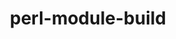---
title: "perl-module-build"
layout: cache
categories: [package, develop]
meta: {"compilers": ["none"], "num_specs": 79, "num_specs_by_stack": {"data-vis-sdk": 27, "e4s": 1, "hep": 27, "ml-linux-x86_64-rocm": 1, "root": 79}, "oss": ["ubuntu20.04", "ubuntu22.04", "ubuntu24.04"], "platforms": ["linux"], "stacks": ["data-vis-sdk", "e4s", "hep", "ml-linux-x86_64-rocm", "root"], "targets": ["x86_64_v3"], "versions": ["0.4234"]}
spec_details: [{"compiler": "none", "hash": "23rq2xqtbaz2yhgj5xit2ob7ucawjnjk", "os": "ubuntu24.04", "platform": "linux", "size": "-", "stacks": ["root"], "target": "x86_64_v3", "variants": ["build_system=perl"], "versions": ["0.4234"]}, {"compiler": "none", "hash": "2lfbv65rj2ccmf4v4t45quidl53xqxur", "os": "ubuntu24.04", "platform": "linux", "size": "-", "stacks": ["root"], "target": "x86_64_v3", "variants": ["build_system=perl"], "versions": ["0.4234"]}, {"compiler": "none", "hash": "2q7zfhwmanubyybuzws4krdbh3df2sol", "os": "ubuntu20.04", "platform": "linux", "size": "-", "stacks": ["data-vis-sdk", "root"], "target": "x86_64_v3", "variants": ["build_system=perl"], "versions": ["0.4234"]}, {"compiler": "none", "hash": "3cnhvxonlgw64icqq2h5vcgrf22oyync", "os": "ubuntu22.04", "platform": "linux", "size": "-", "stacks": ["hep", "root"], "target": "x86_64_v3", "variants": ["build_system=perl"], "versions": ["0.4234"]}, {"compiler": "none", "hash": "3k5w44xzuvaqpemyhyt4me4o56wwdvp5", "os": "ubuntu24.04", "platform": "linux", "size": "-", "stacks": ["root"], "target": "x86_64_v3", "variants": ["build_system=perl"], "versions": ["0.4234"]}, {"compiler": "none", "hash": "3pyzptskyc337dlcf4pooixfmzbgpgsc", "os": "ubuntu22.04", "platform": "linux", "size": "-", "stacks": ["root"], "target": "x86_64_v3", "variants": ["build_system=perl"], "versions": ["0.4234"]}, {"compiler": "none", "hash": "3voj6lqdnmiyfpafbolzbo5bo4eky4wp", "os": "ubuntu20.04", "platform": "linux", "size": "-", "stacks": ["data-vis-sdk", "root"], "target": "x86_64_v3", "variants": ["build_system=perl"], "versions": ["0.4234"]}, {"compiler": "none", "hash": "4cxgm2ygpz3e5k273swl2osj7qjg3bji", "os": "ubuntu20.04", "platform": "linux", "size": "-", "stacks": ["data-vis-sdk", "root"], "target": "x86_64_v3", "variants": ["build_system=perl"], "versions": ["0.4234"]}, {"compiler": "none", "hash": "4mp2tbj66aijm5naljiovtof5pnneuaz", "os": "ubuntu24.04", "platform": "linux", "size": "-", "stacks": ["root"], "target": "x86_64_v3", "variants": ["build_system=perl"], "versions": ["0.4234"]}, {"compiler": "none", "hash": "4nsph6vbkqpidspzopippqb6xw56eamq", "os": "ubuntu22.04", "platform": "linux", "size": "-", "stacks": ["hep", "root"], "target": "x86_64_v3", "variants": ["build_system=perl"], "versions": ["0.4234"]}, {"compiler": "none", "hash": "4x7szkuahqy2w66eoxzgosaeab5o2way", "os": "ubuntu20.04", "platform": "linux", "size": "-", "stacks": ["data-vis-sdk", "root"], "target": "x86_64_v3", "variants": ["build_system=perl"], "versions": ["0.4234"]}, {"compiler": "none", "hash": "5dfqmp443nuslljbagz4ar4gmnsnf2mn", "os": "ubuntu24.04", "platform": "linux", "size": "-", "stacks": ["hep", "ml-linux-x86_64-rocm", "root"], "target": "x86_64_v3", "variants": ["build_system=perl"], "versions": ["0.4234"]}, {"compiler": "none", "hash": "5ffs4qbvl47suzsgbtepyd6qk4cueb3j", "os": "ubuntu24.04", "platform": "linux", "size": "-", "stacks": ["root"], "target": "x86_64_v3", "variants": ["build_system=perl"], "versions": ["0.4234"]}, {"compiler": "none", "hash": "5g2uj5s6mv6alkvsyxpaooqmrkbrz3ik", "os": "ubuntu20.04", "platform": "linux", "size": "-", "stacks": ["data-vis-sdk", "root"], "target": "x86_64_v3", "variants": ["build_system=perl"], "versions": ["0.4234"]}, {"compiler": "none", "hash": "5ghrbpk2frtvxattmgnl3xcn7h5zmovq", "os": "ubuntu22.04", "platform": "linux", "size": "-", "stacks": ["hep", "root"], "target": "x86_64_v3", "variants": ["build_system=perl"], "versions": ["0.4234"]}, {"compiler": "none", "hash": "5lmdgmooj6x3fvpda36dknn7fytolm7r", "os": "ubuntu20.04", "platform": "linux", "size": "-", "stacks": ["data-vis-sdk", "root"], "target": "x86_64_v3", "variants": ["build_system=perl"], "versions": ["0.4234"]}, {"compiler": "none", "hash": "6l3behe4gpjm3esm247tqsmwfrjpn7tp", "os": "ubuntu22.04", "platform": "linux", "size": "-", "stacks": ["hep", "root"], "target": "x86_64_v3", "variants": ["build_system=perl"], "versions": ["0.4234"]}, {"compiler": "none", "hash": "6myrgzcz4ole5aupnrtndjsfjjxmifbt", "os": "ubuntu20.04", "platform": "linux", "size": "-", "stacks": ["data-vis-sdk", "root"], "target": "x86_64_v3", "variants": ["build_system=perl"], "versions": ["0.4234"]}, {"compiler": "none", "hash": "7n7zdchyz2qmlnmi5dxmrk3wjkniy7sb", "os": "ubuntu24.04", "platform": "linux", "size": "-", "stacks": ["root"], "target": "x86_64_v3", "variants": ["build_system=perl"], "versions": ["0.4234"]}, {"compiler": "none", "hash": "b57spif3ocl7hna2rx5euhbsfneowj7v", "os": "ubuntu20.04", "platform": "linux", "size": "-", "stacks": ["data-vis-sdk", "root"], "target": "x86_64_v3", "variants": ["build_system=perl"], "versions": ["0.4234"]}, {"compiler": "none", "hash": "bbkeofwt6qzqtbnhs6ffbe2uixdf5k67", "os": "ubuntu24.04", "platform": "linux", "size": "-", "stacks": ["root"], "target": "x86_64_v3", "variants": ["build_system=perl"], "versions": ["0.4234"]}, {"compiler": "none", "hash": "bmg72wnb3ejmhku7ra3qveixrzdzgpno", "os": "ubuntu24.04", "platform": "linux", "size": "-", "stacks": ["root"], "target": "x86_64_v3", "variants": ["build_system=perl"], "versions": ["0.4234"]}, {"compiler": "none", "hash": "bmqilito6teekqjmsxdyz5tp73iao27c", "os": "ubuntu22.04", "platform": "linux", "size": "-", "stacks": ["e4s", "root"], "target": "x86_64_v3", "variants": ["build_system=perl"], "versions": ["0.4234"]}, {"compiler": "none", "hash": "ck3acqybvatnlxf73fesmia75cvkmtli", "os": "ubuntu22.04", "platform": "linux", "size": "-", "stacks": ["hep", "root"], "target": "x86_64_v3", "variants": ["build_system=perl"], "versions": ["0.4234"]}, {"compiler": "none", "hash": "cuoxdz6i4ibyjsculvgmdmty2jwqmxl3", "os": "ubuntu20.04", "platform": "linux", "size": "-", "stacks": ["data-vis-sdk", "root"], "target": "x86_64_v3", "variants": ["build_system=perl"], "versions": ["0.4234"]}, {"compiler": "none", "hash": "cuz3kd2jdxz2sa33gtbddcd6kclhrf6j", "os": "ubuntu24.04", "platform": "linux", "size": "-", "stacks": ["root"], "target": "x86_64_v3", "variants": ["build_system=perl"], "versions": ["0.4234"]}, {"compiler": "none", "hash": "dspygv4yc4cypw2l66fyxy5uvue72p3a", "os": "ubuntu24.04", "platform": "linux", "size": "-", "stacks": ["root"], "target": "x86_64_v3", "variants": ["build_system=perl"], "versions": ["0.4234"]}, {"compiler": "none", "hash": "euqwar5zwunxiypwgb6qw54a54642f5l", "os": "ubuntu24.04", "platform": "linux", "size": "-", "stacks": ["root"], "target": "x86_64_v3", "variants": ["build_system=perl"], "versions": ["0.4234"]}, {"compiler": "none", "hash": "frxgsm5jv3jv3cle5lteoqoounvm2sns", "os": "ubuntu22.04", "platform": "linux", "size": "-", "stacks": ["hep", "root"], "target": "x86_64_v3", "variants": ["build_system=perl"], "versions": ["0.4234"]}, {"compiler": "none", "hash": "fvd43cnxieeosg7zb2zn3xvmew2hs7tm", "os": "ubuntu24.04", "platform": "linux", "size": "-", "stacks": ["root"], "target": "x86_64_v3", "variants": ["build_system=perl"], "versions": ["0.4234"]}, {"compiler": "none", "hash": "g4goxgyylg7uwyzdh76kdgzek7fp36lk", "os": "ubuntu22.04", "platform": "linux", "size": "-", "stacks": ["hep", "root"], "target": "x86_64_v3", "variants": ["build_system=perl"], "versions": ["0.4234"]}, {"compiler": "none", "hash": "gpwa24bbsmu7knxbnu74nfgb2x67zkei", "os": "ubuntu20.04", "platform": "linux", "size": "-", "stacks": ["data-vis-sdk", "root"], "target": "x86_64_v3", "variants": ["build_system=perl"], "versions": ["0.4234"]}, {"compiler": "none", "hash": "h6hvrtmyw6elfkmypgc7t5gkjp4febpz", "os": "ubuntu20.04", "platform": "linux", "size": "-", "stacks": ["data-vis-sdk", "root"], "target": "x86_64_v3", "variants": ["build_system=perl"], "versions": ["0.4234"]}, {"compiler": "none", "hash": "hnzgn2k2filg2qed7gyav7c5fksz4cnb", "os": "ubuntu20.04", "platform": "linux", "size": "-", "stacks": ["data-vis-sdk", "root"], "target": "x86_64_v3", "variants": ["build_system=perl"], "versions": ["0.4234"]}, {"compiler": "none", "hash": "i5vooj73rw32to4urixwt7l435yvsy2g", "os": "ubuntu20.04", "platform": "linux", "size": "-", "stacks": ["data-vis-sdk", "root"], "target": "x86_64_v3", "variants": ["build_system=perl"], "versions": ["0.4234"]}, {"compiler": "none", "hash": "i7qjyo3pxb75dwth5ylsorcy4stjmk3p", "os": "ubuntu20.04", "platform": "linux", "size": "-", "stacks": ["data-vis-sdk", "root"], "target": "x86_64_v3", "variants": ["build_system=perl"], "versions": ["0.4234"]}, {"compiler": "none", "hash": "jejtqi5qqhzbljkw6fmfrqc7wc3de73b", "os": "ubuntu22.04", "platform": "linux", "size": "-", "stacks": ["root"], "target": "x86_64_v3", "variants": ["build_system=perl"], "versions": ["0.4234"]}, {"compiler": "none", "hash": "kifurk6edzfi4eko6ahl55dvcbycqltw", "os": "ubuntu22.04", "platform": "linux", "size": "-", "stacks": ["hep", "root"], "target": "x86_64_v3", "variants": ["build_system=perl"], "versions": ["0.4234"]}, {"compiler": "none", "hash": "klvnlk6rpmsuczh4vs2nvzciowpbmme2", "os": "ubuntu22.04", "platform": "linux", "size": "-", "stacks": ["hep", "root"], "target": "x86_64_v3", "variants": ["build_system=perl"], "versions": ["0.4234"]}, {"compiler": "none", "hash": "kommwvt6tnbeibaxxzohmijt3gulqnnn", "os": "ubuntu24.04", "platform": "linux", "size": "-", "stacks": ["hep", "root"], "target": "x86_64_v3", "variants": ["build_system=perl"], "versions": ["0.4234"]}, {"compiler": "none", "hash": "ktwm4shsjladrkg7jnqstpidc2sr6wm3", "os": "ubuntu24.04", "platform": "linux", "size": "-", "stacks": ["root"], "target": "x86_64_v3", "variants": ["build_system=perl"], "versions": ["0.4234"]}, {"compiler": "none", "hash": "l2vsqecxrpq5uupmmq3xojxx7qx65imh", "os": "ubuntu20.04", "platform": "linux", "size": "-", "stacks": ["data-vis-sdk", "root"], "target": "x86_64_v3", "variants": ["build_system=perl"], "versions": ["0.4234"]}, {"compiler": "none", "hash": "l6fhtj4gjdwalwhb7m4ymptyngi3xdrj", "os": "ubuntu22.04", "platform": "linux", "size": "-", "stacks": ["hep", "root"], "target": "x86_64_v3", "variants": ["build_system=perl"], "versions": ["0.4234"]}, {"compiler": "none", "hash": "lm2mpstpyeifnpctlsenkp7wrhtpejiz", "os": "ubuntu20.04", "platform": "linux", "size": "-", "stacks": ["data-vis-sdk", "root"], "target": "x86_64_v3", "variants": ["build_system=perl"], "versions": ["0.4234"]}, {"compiler": "none", "hash": "lpaocsumwldpqedf6pcdxon7vnpy7hiv", "os": "ubuntu22.04", "platform": "linux", "size": "-", "stacks": ["hep", "root"], "target": "x86_64_v3", "variants": ["build_system=perl"], "versions": ["0.4234"]}, {"compiler": "none", "hash": "lr3cadfbbqjzk3ap2kaatkhtbpbsa4kp", "os": "ubuntu24.04", "platform": "linux", "size": "-", "stacks": ["root"], "target": "x86_64_v3", "variants": ["build_system=perl"], "versions": ["0.4234"]}, {"compiler": "none", "hash": "m5g6x7yuxo3agx2donccvkfw4psj5rs2", "os": "ubuntu20.04", "platform": "linux", "size": "-", "stacks": ["data-vis-sdk", "root"], "target": "x86_64_v3", "variants": ["build_system=perl"], "versions": ["0.4234"]}, {"compiler": "none", "hash": "mnxoeqd6acgltygm2tofbachmhajb7qv", "os": "ubuntu20.04", "platform": "linux", "size": "-", "stacks": ["data-vis-sdk", "root"], "target": "x86_64_v3", "variants": ["build_system=perl"], "versions": ["0.4234"]}, {"compiler": "none", "hash": "mvbbpesw22mediiikxtaikkpdpditl4j", "os": "ubuntu24.04", "platform": "linux", "size": "-", "stacks": ["root"], "target": "x86_64_v3", "variants": ["build_system=perl"], "versions": ["0.4234"]}, {"compiler": "none", "hash": "o2adqyoocg7kals3c5uryg4hs42gmwc2", "os": "ubuntu22.04", "platform": "linux", "size": "-", "stacks": ["hep", "root"], "target": "x86_64_v3", "variants": ["build_system=perl"], "versions": ["0.4234"]}, {"compiler": "none", "hash": "o47o4tu4ixnzpyn4x2y7cdnceqnbcism", "os": "ubuntu24.04", "platform": "linux", "size": "-", "stacks": ["root"], "target": "x86_64_v3", "variants": ["build_system=perl"], "versions": ["0.4234"]}, {"compiler": "none", "hash": "oc62yeyzr2qby2iliu7eu4b7rjs4hlmr", "os": "ubuntu24.04", "platform": "linux", "size": "-", "stacks": ["root"], "target": "x86_64_v3", "variants": ["build_system=perl"], "versions": ["0.4234"]}, {"compiler": "none", "hash": "oj37t64rkrm7ptffhj4jp35en446fpya", "os": "ubuntu24.04", "platform": "linux", "size": "-", "stacks": ["root"], "target": "x86_64_v3", "variants": ["build_system=perl"], "versions": ["0.4234"]}, {"compiler": "none", "hash": "ow5xnddpm52kzj65pgtkuhhynkfrhk7f", "os": "ubuntu22.04", "platform": "linux", "size": "-", "stacks": ["hep", "root"], "target": "x86_64_v3", "variants": ["build_system=perl"], "versions": ["0.4234"]}, {"compiler": "none", "hash": "p7nos7j4vnvlwhakz44ux6c3xcf2hip3", "os": "ubuntu24.04", "platform": "linux", "size": "-", "stacks": ["hep", "root"], "target": "x86_64_v3", "variants": ["build_system=perl"], "versions": ["0.4234"]}, {"compiler": "none", "hash": "pqanglv4pwuaapopx7tez3w3ty3g5axu", "os": "ubuntu20.04", "platform": "linux", "size": "-", "stacks": ["data-vis-sdk", "root"], "target": "x86_64_v3", "variants": ["build_system=perl"], "versions": ["0.4234"]}, {"compiler": "none", "hash": "q6ttdvdzj6cak4dkzsqfybkxyyqnnazw", "os": "ubuntu22.04", "platform": "linux", "size": "-", "stacks": ["hep", "root"], "target": "x86_64_v3", "variants": ["build_system=perl"], "versions": ["0.4234"]}, {"compiler": "none", "hash": "qjwtehhst62gqsk525ozgcftxzrpn6yh", "os": "ubuntu20.04", "platform": "linux", "size": "-", "stacks": ["data-vis-sdk", "root"], "target": "x86_64_v3", "variants": ["build_system=perl"], "versions": ["0.4234"]}, {"compiler": "none", "hash": "qmhpsoxhanwsqmbax637fpqlcwnb425t", "os": "ubuntu24.04", "platform": "linux", "size": "-", "stacks": ["hep", "root"], "target": "x86_64_v3", "variants": ["build_system=perl"], "versions": ["0.4234"]}, {"compiler": "none", "hash": "qx6uhu733yzcic3yhzdrx7tvvdvw6kjh", "os": "ubuntu22.04", "platform": "linux", "size": "-", "stacks": ["hep", "root"], "target": "x86_64_v3", "variants": ["build_system=perl"], "versions": ["0.4234"]}, {"compiler": "none", "hash": "r5dlbdhiycznas7fbes6mk4hoydgpmpf", "os": "ubuntu20.04", "platform": "linux", "size": "-", "stacks": ["data-vis-sdk", "root"], "target": "x86_64_v3", "variants": ["build_system=perl"], "versions": ["0.4234"]}, {"compiler": "none", "hash": "rdl6xltydacrs2xspeunzuy2zcjrquyz", "os": "ubuntu22.04", "platform": "linux", "size": "-", "stacks": ["hep", "root"], "target": "x86_64_v3", "variants": ["build_system=perl"], "versions": ["0.4234"]}, {"compiler": "none", "hash": "sasoxe2agpy27nuwy3sa3aadpfoy25lf", "os": "ubuntu20.04", "platform": "linux", "size": "-", "stacks": ["data-vis-sdk", "root"], "target": "x86_64_v3", "variants": ["build_system=perl"], "versions": ["0.4234"]}, {"compiler": "none", "hash": "svlmtok4ewfchp6pkufqhrragiqoia5u", "os": "ubuntu22.04", "platform": "linux", "size": "-", "stacks": ["hep", "root"], "target": "x86_64_v3", "variants": ["build_system=perl"], "versions": ["0.4234"]}, {"compiler": "none", "hash": "tudqccrhmyith5seh6e3ypvhijubmb5w", "os": "ubuntu20.04", "platform": "linux", "size": "-", "stacks": ["data-vis-sdk", "root"], "target": "x86_64_v3", "variants": ["build_system=perl"], "versions": ["0.4234"]}, {"compiler": "none", "hash": "u4mtqvei2q2p3o4tndpvc2rz5kqq5jby", "os": "ubuntu22.04", "platform": "linux", "size": "-", "stacks": ["hep", "root"], "target": "x86_64_v3", "variants": ["build_system=perl"], "versions": ["0.4234"]}, {"compiler": "none", "hash": "um7e36jqkkkpqcweuemdyhr52tljxeeo", "os": "ubuntu22.04", "platform": "linux", "size": "-", "stacks": ["root"], "target": "x86_64_v3", "variants": ["build_system=perl"], "versions": ["0.4234"]}, {"compiler": "none", "hash": "vb4rly37yncrjxirohs3vkvt47fnq266", "os": "ubuntu24.04", "platform": "linux", "size": "-", "stacks": ["root"], "target": "x86_64_v3", "variants": ["build_system=perl"], "versions": ["0.4234"]}, {"compiler": "none", "hash": "vgrl7iw2vfnzt4zzocnx7i3zizg3etyq", "os": "ubuntu22.04", "platform": "linux", "size": "-", "stacks": ["hep", "root"], "target": "x86_64_v3", "variants": ["build_system=perl"], "versions": ["0.4234"]}, {"compiler": "none", "hash": "wiehybsgbvwkcd6rtvvjwq3hby3fmha5", "os": "ubuntu22.04", "platform": "linux", "size": "-", "stacks": ["hep", "root"], "target": "x86_64_v3", "variants": ["build_system=perl"], "versions": ["0.4234"]}, {"compiler": "none", "hash": "wtvt3bjqbossuevmyax5cozgdtvzmp2i", "os": "ubuntu20.04", "platform": "linux", "size": "-", "stacks": ["data-vis-sdk", "root"], "target": "x86_64_v3", "variants": ["build_system=perl"], "versions": ["0.4234"]}, {"compiler": "none", "hash": "x2m2l7axmqxsi2eoeifsz6i35d6tngef", "os": "ubuntu22.04", "platform": "linux", "size": "-", "stacks": ["hep", "root"], "target": "x86_64_v3", "variants": ["build_system=perl"], "versions": ["0.4234"]}, {"compiler": "none", "hash": "xcweaq54nxgqswkwcykytmshatmwmscq", "os": "ubuntu22.04", "platform": "linux", "size": "-", "stacks": ["hep", "root"], "target": "x86_64_v3", "variants": ["build_system=perl"], "versions": ["0.4234"]}, {"compiler": "none", "hash": "yg2pdmwrflhcufphb4gfq72v3ygydcle", "os": "ubuntu24.04", "platform": "linux", "size": "-", "stacks": ["hep", "root"], "target": "x86_64_v3", "variants": ["build_system=perl"], "versions": ["0.4234"]}, {"compiler": "none", "hash": "yhk526lppcitlsa6vsckqycmx7qti2z5", "os": "ubuntu24.04", "platform": "linux", "size": "-", "stacks": ["root"], "target": "x86_64_v3", "variants": ["build_system=perl"], "versions": ["0.4234"]}, {"compiler": "none", "hash": "ymnpqplynfjrtwr4xeg24zjy5cz4xcud", "os": "ubuntu24.04", "platform": "linux", "size": "-", "stacks": ["root"], "target": "x86_64_v3", "variants": ["build_system=perl"], "versions": ["0.4234"]}, {"compiler": "none", "hash": "yszki3wihatfe7hhqckuo6opzeipahbb", "os": "ubuntu20.04", "platform": "linux", "size": "-", "stacks": ["data-vis-sdk", "root"], "target": "x86_64_v3", "variants": ["build_system=perl"], "versions": ["0.4234"]}, {"compiler": "none", "hash": "zkgn6dle6atpnzotlsma6uuuqzoqqrdx", "os": "ubuntu20.04", "platform": "linux", "size": "-", "stacks": ["data-vis-sdk", "root"], "target": "x86_64_v3", "variants": ["build_system=perl"], "versions": ["0.4234"]}, {"compiler": "none", "hash": "zqnahjbukqzcmkil2duispy5wnus2krb", "os": "ubuntu20.04", "platform": "linux", "size": "-", "stacks": ["data-vis-sdk", "root"], "target": "x86_64_v3", "variants": ["build_system=perl"], "versions": ["0.4234"]}]
---